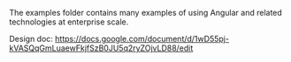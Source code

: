 The examples folder contains many examples of using Angular and related
technologies at enterprise scale.

Design doc:
https://docs.google.com/document/d/1wD55pj-kVASQqGmLuaewFkjfSzB0JU5q2ryZOjvLD88/edit